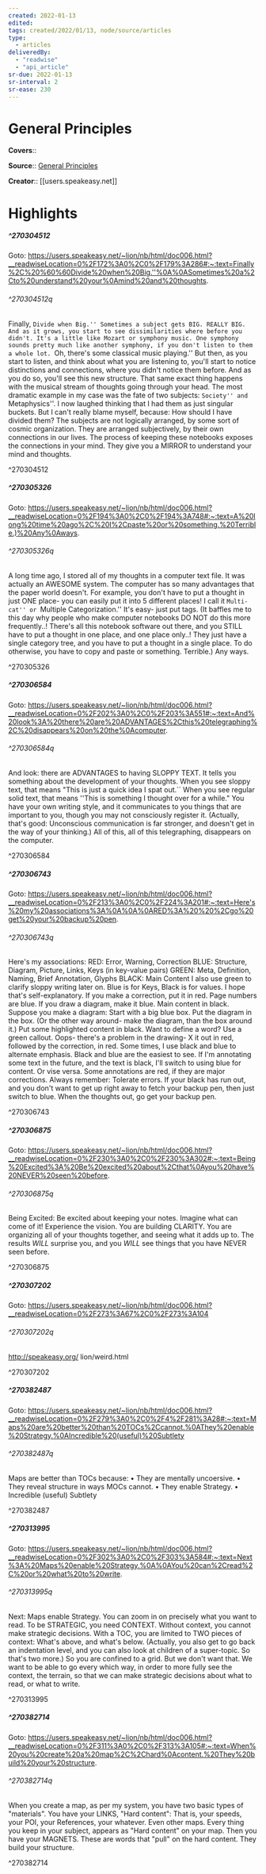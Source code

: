 ```yaml
---
created: 2022-01-13
edited:
tags: created/2022/01/13, node/source/articles
type: 
  - articles
deliveredBy: 
  - "readwise"
  - "api_article"
sr-due: 2022-01-13
sr-interval: 2
sr-ease: 230
---
```

# General Principles

**Covers**:: 

**Source**:: [General Principles](https://users.speakeasy.net/~lion/nb/html/doc006.html)

**Creator**:: [[users.speakeasy.net]]

# Highlights
##### ^270304512


Goto: https://users.speakeasy.net/~lion/nb/html/doc006.html?__readwiseLocation=0%2F172%3A0%2C0%2F179%3A286#:~:text=Finally%2C%20%60%60Divide%20when%20Big.''%0A%0ASometimes%20a%2Cto%20understand%20your%0Amind%20and%20thoughts.  

###### ^270304512q

Finally, ``Divide when Big.''
Sometimes a subject gets BIG. REALLY BIG.
And as it grows, you start to see dissimilarities where before you didn't.
It's a little like Mozart or symphony music. One symphony sounds pretty much like another symphony, if you don't listen to them a whole lot. ``Oh, there's some classical music playing.''
But then, as you start to listen, and think about what you are listening to, you'll start to notice distinctions and connections, where you didn't notice them before. And as you do so, you'll see this new structure.
That same exact thing happens with the musical stream of thoughts going through your head.
The most dramatic example in my case was the fate of two subjects: ``Society'' and ``Metaphysics''. I now laughed thinking that I had them as just singular buckets. But I can't really blame myself, because: How should I have divided them?
The subjects are not logically arranged, by some sort of cosmic organization. They are arranged subjectively, by their own connections in our lives. The process of keeping these notebooks exposes the connections in your mind. They give you a MIRROR to understand your mind and thoughts. 

^270304512

##### ^270305326


Goto: https://users.speakeasy.net/~lion/nb/html/doc006.html?__readwiseLocation=0%2F194%3A0%2C0%2F194%3A748#:~:text=A%20long%20time%20ago%2C%20I%2Cpaste%20or%20something.%20Terrible.)%20Any%0Aways.  

###### ^270305326q

A long time ago, I stored all of my thoughts in a computer text file. It was actually an AWESOME system. The computer has so many advantages that the paper world doesn't. For example, you don't have to put a thought in just ONE place- you can easily put it into 5 different places! I call it ``Multi-cat'' or ``Multiple Categorization.'' It's easy- just put tags. (It baffles me to this day why people who make computer notebooks DO NOT do this more frequently..! There's all this notebook software out there, and you STILL have to put a thought in one place, and one place only..! They just have a single category tree, and you have to put a thought in a single place. To do otherwise, you have to copy and paste or something. Terrible.) Any ways. 

^270305326

##### ^270306584


Goto: https://users.speakeasy.net/~lion/nb/html/doc006.html?__readwiseLocation=0%2F202%3A0%2C0%2F203%3A551#:~:text=And%20look%3A%20there%20are%20ADVANTAGES%2Cthis%20telegraphing%2C%20disappears%20on%20the%0Acomputer.  

###### ^270306584q

And look: there are ADVANTAGES to having SLOPPY TEXT.
It tells you something about the development of your thoughts. When you see sloppy text, that means "This is just a quick idea I spat out.`` When you see regular solid text, that means ''This is something I thought over for a while." You have your own writing style, and it communicates to you things that are important to you, though you may not consciously register it. (Actually, that's good: Unconscious communication is far stronger, and doesn't get in the way of your thinking.) All of this, all of this telegraphing, disappears on the computer. 

^270306584

##### ^270306743


Goto: https://users.speakeasy.net/~lion/nb/html/doc006.html?__readwiseLocation=0%2F213%3A0%2C0%2F224%3A201#:~:text=Here's%20my%20associations%3A%0A%0A%0ARED%3A%20%20%2Cgo%20get%20your%20backup%20pen.  

###### ^270306743q

Here's my associations:
RED: Error, Warning, Correction
BLUE: Structure, Diagram, Picture, Links, Keys (in key-value pairs)
GREEN: Meta, Definition, Naming, Brief Annotation, Glyphs
BLACK: Main Content
I also use green to clarify sloppy writing later on. Blue is for Keys, Black is for values.
I hope that's self-explanatory.
If you make a correction, put it in red. Page numbers are blue. If you draw a diagram, make it blue. Main content in black.
Suppose you make a diagram: Start with a big blue box. Put the diagram in the box. (Or the other way around- make the diagram, than the box around it.) Put some highlighted content in black. Want to define a word? Use a green callout. Oops- there's a problem in the drawing- X it out in red, followed by the correction, in red.
Some times, I use black and blue to alternate emphasis. Black and blue are the easiest to see.
If I'm annotating some text in the future, and the text is black, I'll switch to using blue for content. Or vise versa.
Some annotations are red, if they are major corrections.
Always remember: Tolerate errors. If your black has run out, and you don't want to get up right away to fetch your backup pen, then just switch to blue. When the thoughts out, go get your backup pen. 

^270306743

##### ^270306875


Goto: https://users.speakeasy.net/~lion/nb/html/doc006.html?__readwiseLocation=0%2F230%3A0%2C0%2F230%3A302#:~:text=Being%20Excited%3A%20Be%20excited%20about%2Cthat%0Ayou%20have%20NEVER%20seen%20before.  

###### ^270306875q

Being Excited: Be excited about keeping your notes. Imagine what can come of it! Experience the vision. You are building CLARITY. You are organizing all of your thoughts together, and seeing what it adds up to. The results *WILL* surprise you, and you *WILL* see things that you have NEVER seen before. 

^270306875

##### ^270307202


Goto: https://users.speakeasy.net/~lion/nb/html/doc006.html?__readwiseLocation=0%2F273%3A67%2C0%2F273%3A104  

###### ^270307202q

http://speakeasy.org/ lion/weird.html 

^270307202

##### ^270382487


Goto: https://users.speakeasy.net/~lion/nb/html/doc006.html?__readwiseLocation=0%2F279%3A0%2C0%2F4%2F281%3A28#:~:text=Maps%20are%20better%20than%20TOCs%2Ccannot.%0AThey%20enable%20Strategy.%0AIncredible%20(useful)%20Subtlety  

###### ^270382487q

Maps are better than TOCs because:
• They are mentally uncoersive.
• They reveal structure in ways MOCs cannot.
• They enable Strategy.
• Incredible (useful) Subtlety 

^270382487

##### ^270313995


Goto: https://users.speakeasy.net/~lion/nb/html/doc006.html?__readwiseLocation=0%2F302%3A0%2C0%2F303%3A584#:~:text=Next%3A%20Maps%20enable%20Strategy.%0A%0AYou%20can%2Cread%2C%20or%20what%20to%20write.  

###### ^270313995q

Next: Maps enable Strategy.
You can zoom in on precisely what you want to read. To be STRATEGIC, you need CONTEXT. Without context, you cannot make strategic decisions. With a TOC, you are limited to TWO pieces of context: What's above, and what's below. (Actually, you also get to go back an indentation level, and you can also look at children of a super-topic. So that's two more.) So you are confined to a grid. But we don't want that. We want to be able to go every which way, in order to more fully see the context, the terrain, so that we can make strategic decisions about what to read, or what to write. 

^270313995

##### ^270382714


Goto: https://users.speakeasy.net/~lion/nb/html/doc006.html?__readwiseLocation=0%2F311%3A0%2C0%2F313%3A105#:~:text=When%20you%20create%20a%20map%2C%2Chard%0Acontent.%20They%20build%20your%20structure.  

###### ^270382714q

When you create a map, as per my system, you have two basic types of "materials".
You have your LINKS, "Hard content": That is, your speeds, your POI, your References, your whatever. Even other maps. Every thing you keep in your subject, appears as "Hard content" on your map.
Then you have your MAGNETS. These are words that "pull" on the hard content. They build your structure. 

^270382714

